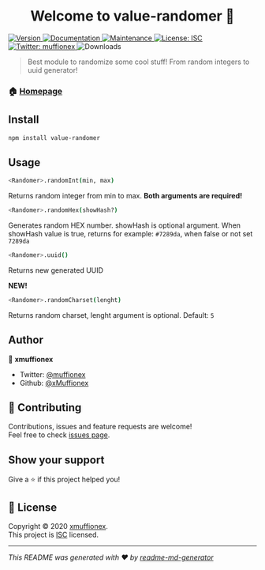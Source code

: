 <h1 align="center">Welcome to value-randomer 👋</h1>
<p>
  <a href="https://www.npmjs.com/package/value-randomer" target="_blank">
    <img alt="Version" src="https://img.shields.io/npm/v/value-randomer.svg">
  </a>
  <a href="https://github.com/xMuffionex/value-randomer#readme" target="_blank">
    <img alt="Documentation" src="https://img.shields.io/badge/documentation-yes-brightgreen.svg" />
  </a>
  <a href="https://github.com/xMuffionex/value-randomer/graphs/commit-activity" target="_blank">
    <img alt="Maintenance" src="https://img.shields.io/badge/Maintained%3F-yes-green.svg" />
  </a>
  <a href="https://github.com/xMuffionex/value-randomer/blob/master/LICENSE" target="_blank">
    <img alt="License: ISC" src="https://img.shields.io/github/license/xMuffionex/value-randomer" />
  </a>
  <a href="https://twitter.com/muffionex" target="_blank">
    <img alt="Twitter: muffionex" src="https://img.shields.io/twitter/follow/muffionex.svg?style=social" />
  </a>
  <img alt="Downloads" src="https://img.shields.io/npm/dt/value-radnomer.svg?maxAge=3600" />
</p>

> Best module to randomize some cool stuff! From random integers to uuid generator!

### 🏠 [Homepage](https://github.com/xMuffionex/value-randomer/)

## Install

```sh
npm install value-randomer
```

## Usage

```sh
<Randomer>.randomInt(min, max)
```
Returns random integer from min to max. **Both arguments are required!**

```sh
<Randomer>.randomHex(showHash?)
```
Generates random HEX number. showHash is optional argument. When showHash value is true, returns for example: `#7289da`, when false or not set `7289da`

```sh
<Randomer>.uuid()
```
Returns new generated UUID

**NEW!**
```sh
<Randomer>.randomCharset(lenght)
```
Returns random charset, lenght argument is optional. Default: `5`

## Author

👤 **xmuffionex**

* Twitter: [@muffionex](https://twitter.com/muffionex)
* Github: [@xMuffionex](https://github.com/xMuffionex)

## 🤝 Contributing

Contributions, issues and feature requests are welcome!<br />Feel free to check [issues page](https://github.com/xMuffionex/value-randomer/issues). 

## Show your support

Give a ⭐️ if this project helped you!

## 📝 License

Copyright © 2020 [xmuffionex](https://github.com/xMuffionex).<br />
This project is [ISC](https://github.com/xMuffionex/value-randomer/blob/master/LICENSE) licensed.

***
_This README was generated with ❤️ by [readme-md-generator](https://github.com/kefranabg/readme-md-generator)_
